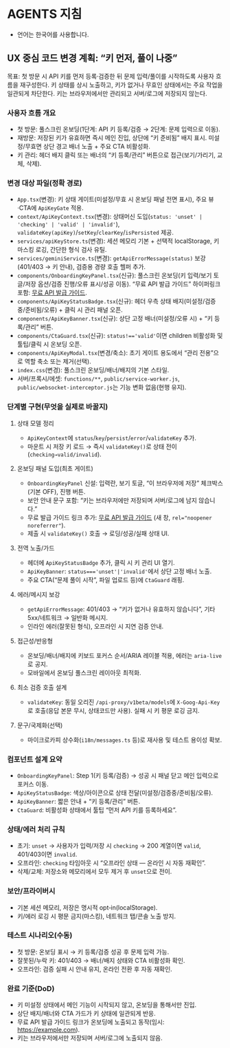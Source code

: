 # AGENTS 지침

- 언어는 한국어를 사용합니다.

## UX 중심 코드 변경 계획: “키 먼저, 풀이 나중”

목표: 첫 방문 시 API 키를 먼저 등록·검증한 뒤 문제 입력/풀이를 시작하도록 사용자 흐름을 재구성한다. 키 상태를 상시 노출하고, 키가 없거나 무효인 상태에서는 주요 작업을 일관되게 차단한다. 키는 브라우저에서만 관리되고 서버/로그에 저장되지 않는다.

### 사용자 흐름 개요
- 첫 방문: 풀스크린 온보딩(1단계: API 키 등록/검증 → 2단계: 문제 입력으로 이동).
- 재방문: 저장된 키가 유효하면 즉시 메인 진입, 상단에 “키 준비됨” 배지 표시. 미설정/무효면 상단 경고 배너 노출 + 주요 CTA 비활성화.
- 키 관리: 헤더 배지 클릭 또는 배너의 “키 등록/관리” 버튼으로 접근(보기/가리기, 교체, 삭제).

### 변경 대상 파일(정확 경로)
- `App.tsx`(변경): 키 상태 게이트(미설정/무효 시 온보딩 패널 전면 표시), 주요 뷰·CTA에 `ApiKeyGate` 적용.
- `context/ApiKeyContext.tsx`(변경): 상태머신 도입(`status: 'unset' | 'checking' | 'valid' | 'invalid'`), `validateKey(apiKey)`/`setKey`/`clearKey`/`isPersisted` 제공.
- `services/apiKeyStore.ts`(변경): 세션 메모리 기본 + 선택적 localStorage, 키 마스킹 로깅, 간단한 형식 검사 유틸.
- `services/geminiService.ts`(변경): `getApiErrorMessage(status)` 보강(401/403 → 키 안내), 검증용 경량 호출 헬퍼 추가.
- `components/OnboardingKeyPanel.tsx`(신규): 풀스크린 온보딩(키 입력/보기 토글/저장 옵션/검증 진행/오류 표시/성공 이동). “무료 API 발급 가이드” 하이퍼링크 포함: [무료 API 발급 가이드](https://example.com).
- `components/ApiKeyStatusBadge.tsx`(신규): 헤더 우측 상태 배지(미설정/검증중/준비됨/오류) + 클릭 시 관리 패널 오픈.
- `components/ApiKeyBanner.tsx`(신규): 상단 고정 배너(미설정/오류 시) + “키 등록/관리” 버튼.
- `components/CtaGuard.tsx`(신규): `status!=='valid'`이면 children 비활성화 및 툴팁/클릭 시 온보딩 오픈.
- `components/ApiKeyModal.tsx`(변경/축소): 초기 게이트 용도에서 “관리 전용”으로 역할 축소 또는 제거(선택).
- `index.css`(변경): 풀스크린 온보딩/배너/배지의 기본 스타일.
- 서버/프록시/에셋: `functions/**`, `public/service-worker.js`, `public/websocket-interceptor.js`는 기능 변화 없음(현행 유지).

### 단계별 구현(무엇을 실제로 바꿀지)
1) 상태 모델 정리
   - `ApiKeyContext`에 `status`/`key`/`persist`/`error`/`validateKey` 추가.
   - 마운트 시 저장 키 로드 → 즉시 `validateKey()`로 상태 전이(`checking→valid/invalid`).

2) 온보딩 패널 도입(최초 게이트)
   - `OnboardingKeyPanel` 신설: 입력란, 보기 토글, “이 브라우저에 저장” 체크박스(기본 OFF), 진행 버튼.
   - 보안 안내 문구 포함: “키는 브라우저에만 저장되며 서버/로그에 남지 않습니다.”
   - 무료 발급 가이드 링크 추가: [무료 API 발급 가이드](https://example.com) (새 창, `rel="noopener noreferrer"`).
   - 제출 시 `validateKey()` 호출 → 로딩/성공/실패 상태 UI.

3) 전역 노출/가드
   - 헤더에 `ApiKeyStatusBadge` 추가, 클릭 시 키 관리 UI 열기.
   - `ApiKeyBanner`: `status==='unset'|'invalid'`에서 상단 고정 배너 노출.
   - 주요 CTA(“문제 풀이 시작”, 파일 업로드 등)에 `CtaGuard` 래핑.

4) 에러/메시지 보강
   - `getApiErrorMessage`: 401/403 → “키가 없거나 유효하지 않습니다”, 기타 5xx/네트워크 → 일반화 메시지.
   - 인라인 에러(잘못된 형식), 오프라인 시 지연 검증 안내.

5) 접근성/반응형
   - 온보딩/배너/배지에 키보드 포커스 순서/ARIA 레이블 적용, 에러는 `aria-live`로 공지.
   - 모바일에서 온보딩 풀스크린 레이아웃 최적화.

6) 최소 검증 호출 설계
   - `validateKey`: 동일 오리진 `/api-proxy/v1beta/models`에 `X-Goog-Api-Key`로 호출(응답 본문 무시, 상태코드만 사용). 실패 시 키 평문 로깅 금지.

7) 문구/국제화(선택)
   - 마이크로카피 상수화(`i18n/messages.ts` 등)로 재사용 및 테스트 용이성 확보.

### 컴포넌트 설계 요약
- `OnboardingKeyPanel`: Step 1(키 등록/검증) → 성공 시 패널 닫고 메인 입력으로 포커스 이동.
- `ApiKeyStatusBadge`: 색상/아이콘으로 상태 전달(미설정/검증중/준비됨/오류).
- `ApiKeyBanner`: 짧은 안내 + “키 등록/관리” 버튼.
- `CtaGuard`: 비활성화 상태에서 툴팁 “먼저 API 키를 등록하세요”.

### 상태/에러 처리 규칙
- 초기: `unset` → 사용자가 입력/저장 시 `checking` → 200 계열이면 `valid`, 401/403이면 `invalid`.
- 오프라인: `checking` 타임아웃 시 “오프라인 상태 — 온라인 시 자동 재확인”.
- 삭제/교체: 저장소와 메모리에서 모두 제거 후 `unset`으로 전이.

### 보안/프라이버시
- 기본 세션 메모리, 저장은 명시적 opt‑in(localStorage).
- 키/에러 로깅 시 평문 금지(마스킹), 네트워크 탭/콘솔 노출 방지.

### 테스트 시나리오(수동)
- 첫 방문: 온보딩 표시 → 키 등록/검증 성공 후 문제 입력 가능.
- 잘못된/누락 키: 401/403 → 배너/배지 상태와 CTA 비활성화 확인.
- 오프라인: 검증 실패 시 안내 유지, 온라인 전환 후 자동 재확인.

### 완료 기준(DoD)
- 키 미설정 상태에서 메인 기능이 시작되지 않고, 온보딩을 통해서만 진입.
- 상단 배지/배너와 CTA 가드가 키 상태에 일관되게 반응.
- 무료 API 발급 가이드 링크가 온보딩에 노출되고 동작(임시: https://example.com).
- 키는 브라우저에서만 저장되며 서버/로그에 노출되지 않음.
